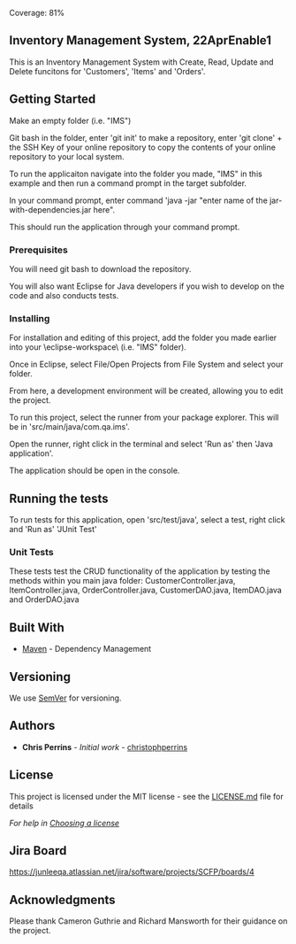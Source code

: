 Coverage: 81%
## Inventory Management System, 22AprEnable1

This is an Inventory Management System with Create, Read, Update and Delete funcitons for 'Customers', 'Items' and 'Orders'.

## Getting Started

Make an empty folder (i.e. "IMS")

Git bash in the folder, enter 'git init' to make a repository, enter 'git clone' + the SSH Key of your online repository to copy the contents of your online repository to your local system.

To run the applicaiton navigate into the folder you made, "IMS" in this example and then run a command prompt in the target subfolder.

In your command prompt, enter command 'java -jar "enter name of the jar-with-dependencies.jar here".

This should run the application through your command prompt.

### Prerequisites

You will need git bash to download the repository.

You will also want Eclipse for Java developers if you wish to develop on the code and also conducts tests.


### Installing
For installation and editing of this project, add the folder you made earlier into your \eclipse-workspace\ (i.e. "IMS" folder).

Once in Eclipse, select File/Open Projects from File System and select your folder.

From here, a development environment will be created, allowing you to edit the project.

To run this project, select the runner from your package explorer. This will be in 'src/main/java/com.qa.ims'.

Open the runner, right click in the terminal and select 'Run as' then 'Java application'.

The application should be open in the console.

## Running the tests

To run tests for this application, open 'src/test/java', select a test, right click and 'Run as' 'JUnit Test'


### Unit Tests 

These tests test the CRUD functionality of the application by testing the methods within you main java folder: CustomerController.java, ItemController.java, OrderController.java, CustomerDAO.java, ItemDAO.java and OrderDAO.java


## Built With

* [Maven](https://maven.apache.org/) - Dependency Management

## Versioning

We use [SemVer](http://semver.org/) for versioning.

## Authors

* **Chris Perrins** - *Initial work* - [christophperrins](https://github.com/christophperrins)

## License

This project is licensed under the MIT license - see the [LICENSE.md](LICENSE.md) file for details 

*For help in [Choosing a license](https://choosealicense.com/)*

## Jira Board

https://junleeqa.atlassian.net/jira/software/projects/SCFP/boards/4

## Acknowledgments

Please thank Cameron Guthrie and Richard Mansworth for their guidance on the project.
